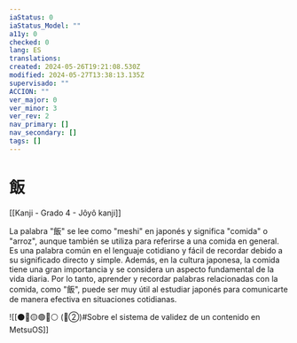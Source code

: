 ```yaml
---
iaStatus: 0
iaStatus_Model: ""
a11y: 0
checked: 0
lang: ES
translations: 
created: 2024-05-26T19:21:08.530Z
modified: 2024-05-27T13:38:13.135Z
supervisado: ""
ACCION: ""
ver_major: 0
ver_minor: 3
ver_rev: 2
nav_primary: []
nav_secondary: []
tags: []
---
```

# 飯

[[Kanji - Grado 4 - Jôyô kanji]]

La palabra "飯" se lee como "meshi" en japonés y significa "comida" o "arroz", aunque también se utiliza para referirse a una comida en general. Es una palabra común en el lenguaje cotidiano y fácil de recordar debido a su significado directo y simple. Además, en la cultura japonesa, la comida tiene una gran importancia y se considera un aspecto fundamental de la vida diaria. Por lo tanto, aprender y recordar palabras relacionadas con la comida, como "飯", puede ser muy útil al estudiar japonés para comunicarte de manera efectiva en situaciones cotidianas.


![[⚫🔴🟡🟢🔵⚪ (🔴②)#Sobre el sistema de validez de un contenido en MetsuOS]]